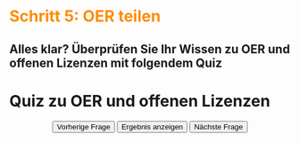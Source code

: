 <h1 style="color:#ff8c00">Schritt 5: OER teilen</h1>

<h2>Alles klar? Überprüfen Sie Ihr Wissen zu OER und offenen Lizenzen mit folgendem Quiz</h2>


<script>
  (function(){
    // Functions
    function buildQuiz(){
      // variable to store the HTML output
      const output = [];
      // for each question...
      myQuestions.forEach(
        (currentQuestion, questionNumber) => {
          // variable to store the list of possible answers
          const answers = [];
          // and for each available answer...
          for(letter in currentQuestion.answers){
            // ...add an HTML radio button
            answers.push(
              `<label>
                <input type="radio" name="question${questionNumber}" value="${letter}">
                ${letter} :
                ${currentQuestion.answers[letter]}
              </label>`
            );
          }
          // add this question and its answers to the output
          output.push(
            `<div class="slide">
              <div class="question"> ${currentQuestion.question} </div>
              <div class="answers"> ${answers.join("")} </div>
            </div>`
          );
        }
      );
      // finally combine our output list into one string of HTML and put it on the page
      quizContainer.innerHTML = output.join('');
    }
    function showResult(){
      // declare explanation variable
      let explanation = "Error occurred";
      // find selected answer
      const selector = `input[name=question${currentSlide}]:checked`;
      const userAnswer = (myQuestions[currentSlide].answers.querySelector(selector) || {}).value;
      // if answer is correct
      if(userAnswer === myQuestions[currentSlide].correctAnswer){
        // color the answers green
        myQuestions[currentSlide].answers.style.color = 'lightgreen';
      }
      // if answer is wrong or blank
      else{
        // color the answers red
        myQuestions[currentSlide].answers.style.color = 'red';
      }
      // show explanation of current question
      resultsContainer.innerHTML = `<b>Ergänzungen zur Antwort:</b><br> ${myQuestions[currentSlide].explanation}`;
    }
    function showSlide(n) {
      slides[currentSlide].classList.remove('active-slide');
      slides[n].classList.add('active-slide');
      currentSlide = n;
      if(currentSlide === 0){
        previousButton.style.display = 'none';
      }
      else{
        previousButton.style.display = 'inline-block';
      }
      if(currentSlide === slides.length-1){
        nextButton.style.display = 'none';
      }
      else{
        nextButton.style.display = 'inline-block';
      }
      //for pagination
      pagination.innerHTML = `Frage ${currentSlide + 1} von ${slides.length}`;
    }
    function showNextSlide() {
      showSlide(currentSlide + 1);
    }
    function showPreviousSlide() {
      showSlide(currentSlide - 1);
    }
    // Variables
    const quizContainer = document.getElementById('quiz');
    const resultsContainer = document.getElementById('results');
    const submitButton = document.getElementById('submit');
    const pagination = document.getElementById('pagination');
    const myQuestions = [
      {
        question: "Wie lässt sich OER definieren?\*",
        answers: {
          a: "Bildungsmaterialien in jedwedem Medium, die unter einer offenen Lizenz veröffentlicht wurden und ohne weitreichende Restriktionen genutzt und weiterverbreitet werden können.",
          b: "Bildungsmaterialien, in digitalen Medien, die nicht urhebrrechtlich geschützt sind und und ohne weitreichende Restriktionen genutzt und weiterverbreitet werden können."
        },
        correctAnswer: "a",
        explanation: "abcdef"
      }
    ];
    // Kick things off
    buildQuiz();
    // Pagination
    const previousButton = document.getElementById("previous");
    const nextButton = document.getElementById("next");
    const slides = document.querySelectorAll(".slide");
    let currentSlide = 0;
    // Show the first slide
    showSlide(currentSlide);
    // Event listeners
    submitButton.addEventListener('click', showResult);
    previousButton.addEventListener("click", showPreviousSlide);
    nextButton.addEventListener("click", showNextSlide);
  })();
</script>

<div class="quiz-frame">
  <h1 class="quiz">Quiz zu OER und offenen Lizenzen</h1>
  <div class="quiz-container">
    <div id="quiz"></div>
  </div>
  <div id="results"></div>
  <div style="display:block;text-align:center;">
    <button class="quiz" id="previous">Vorherige Frage</button>
    <button class="quiz" id="submit">Ergebnis anzeigen</button>
    <button class="quiz" id="next">Nächste Frage</button>
  </div>
  <div id="pagination" style="float:right;margin-right:5px;margin-bottom:5px;"></div>
</div>
